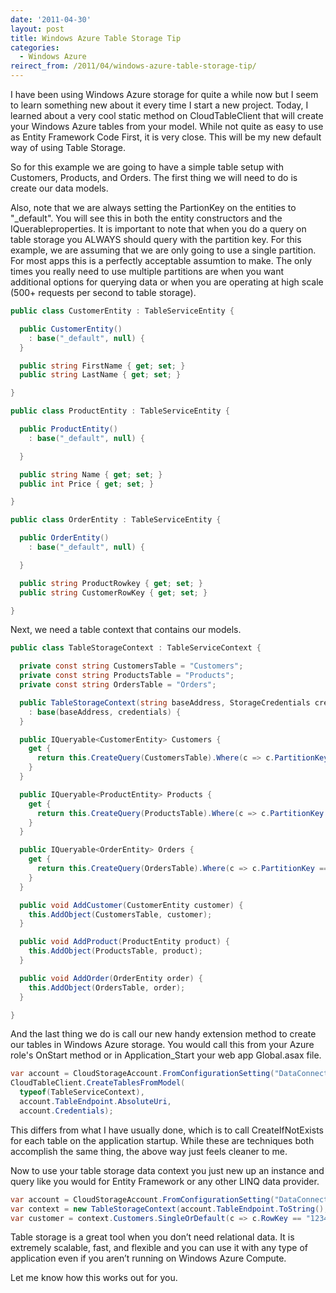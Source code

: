 ```yaml
---
date: '2011-04-30'
layout: post
title: Windows Azure Table Storage Tip
categories:
  - Windows Azure
reirect_from: /2011/04/windows-azure-table-storage-tip/
---
```


I have been using Windows Azure storage for quite a while now but I seem to learn something new about it every time I start a new project. Today, I learned about a very cool static method on CloudTableClient that will create your Windows Azure tables from your model. While not quite as easy to use as Entity Framework Code First, it is very close. This will be my new default way of using Table Storage.

So for this example we are going to have a simple table setup with Customers, Products, and Orders. The first thing we will need to do is create our data models.

Also, note that we are always setting the PartionKey on the entities to "_default". You will see this in both the entity constructors and the IQuerableproperties. It is important to note that when you do a query on table storage you ALWAYS should query with the partition key. For this example, we are assuming that we are only going to use a single partition. For most apps this is a perfectly acceptable assumtion to make. The only times you really need to use multiple partitions are when you want additional options for querying data or when you are operating at high scale (500+ requests per second to table storage).

```cs
public class CustomerEntity : TableServiceEntity {

  public CustomerEntity()
    : base("_default", null) {
  }

  public string FirstName { get; set; }
  public string LastName { get; set; }

}

public class ProductEntity : TableServiceEntity {

  public ProductEntity()
    : base("_default", null) {

  }

  public string Name { get; set; }
  public int Price { get; set; }

}

public class OrderEntity : TableServiceEntity {

  public OrderEntity()
    : base("_default", null) {

  }

  public string ProductRowkey { get; set; }
  public string CustomerRowKey { get; set; }

}
```

Next, we need a table context that contains our models.

```cs
public class TableStorageContext : TableServiceContext {

  private const string CustomersTable = "Customers";
  private const string ProductsTable = "Products";
  private const string OrdersTable = "Orders";

  public TableStorageContext(string baseAddress, StorageCredentials credentials)
    : base(baseAddress, credentials) {
  }

  public IQueryable<CustomerEntity> Customers {
    get {
      return this.CreateQuery(CustomersTable).Where(c => c.PartitionKey == "_default");
    }
  }

  public IQueryable<ProductEntity> Products {
    get {
      return this.CreateQuery(ProductsTable).Where(c => c.PartitionKey == "_default");
    }
  }

  public IQueryable<OrderEntity> Orders {
    get {
      return this.CreateQuery(OrdersTable).Where(c => c.PartitionKey == "_default");
    }
  }

  public void AddCustomer(CustomerEntity customer) {
    this.AddObject(CustomersTable, customer);
  }

  public void AddProduct(ProductEntity product) {
    this.AddObject(ProductsTable, product);
  }

  public void AddOrder(OrderEntity order) {
    this.AddObject(OrdersTable, order);
  }

}
```

And the last thing we do is call our new handy extension method to create our tables in Windows Azure storage. You would call this from your Azure role's OnStart method or in Application_Start your web app Global.asax file.

```cs
var account = CloudStorageAccount.FromConfigurationSetting("DataConnectionString");
CloudTableClient.CreateTablesFromModel(
  typeof(TableServiceContext),
  account.TableEndpoint.AbsoluteUri,
  account.Credentials);
```

This differs from what I have usually done, which is to call CreateIfNotExists for each table on the application startup. While these are techniques both accomplish the same thing, the above way just feels cleaner to me.

Now to use your table storage data context you just new up an instance and query like you would for Entity Framework or any other LINQ data provider.

```cs
var account = CloudStorageAccount.FromConfigurationSetting("DataConnectionString");
var context = new TableStorageContext(account.TableEndpoint.ToString(), account.Credentials);
var customer = context.Customers.SingleOrDefault(c => c.RowKey == "1234");
```

Table storage is a great tool when you don’t need relational data. It is extremely scalable, fast, and flexible and you can use it with any type of application even if you aren’t running on Windows Azure Compute.

Let me know how this works out for you.

